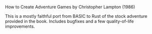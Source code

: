 How to Create Adventure Games
by Christopher Lampton
(1986)

This is a mostly faithful port from BASIC to Rust of the stock adventure provided in the book.
Includes bugfixes and a few quality-of-life improvements.
